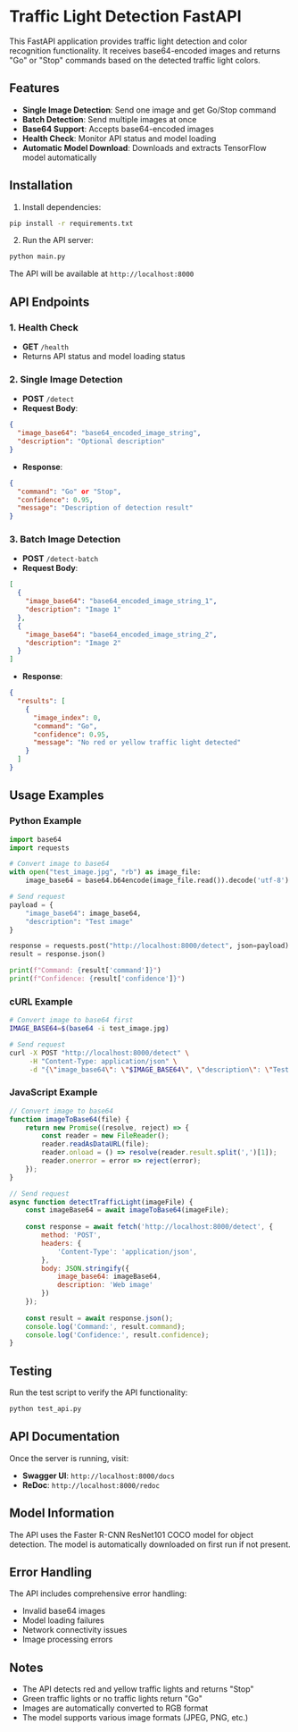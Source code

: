 # Traffic Light Detection FastAPI

This FastAPI application provides traffic light detection and color recognition functionality. It receives base64-encoded images and returns "Go" or "Stop" commands based on the detected traffic light colors.

## Features

- **Single Image Detection**: Send one image and get Go/Stop command
- **Batch Detection**: Send multiple images at once
- **Base64 Support**: Accepts base64-encoded images
- **Health Check**: Monitor API status and model loading
- **Automatic Model Download**: Downloads and extracts TensorFlow model automatically

## Installation

1. Install dependencies:
```bash
pip install -r requirements.txt
```

2. Run the API server:
```bash
python main.py
```

The API will be available at `http://localhost:8000`

## API Endpoints

### 1. Health Check
- **GET** `/health`
- Returns API status and model loading status

### 2. Single Image Detection
- **POST** `/detect`
- **Request Body**:
```json
{
  "image_base64": "base64_encoded_image_string",
  "description": "Optional description"
}
```
- **Response**:
```json
{
  "command": "Go" or "Stop",
  "confidence": 0.95,
  "message": "Description of detection result"
}
```

### 3. Batch Image Detection
- **POST** `/detect-batch`
- **Request Body**:
```json
[
  {
    "image_base64": "base64_encoded_image_string_1",
    "description": "Image 1"
  },
  {
    "image_base64": "base64_encoded_image_string_2", 
    "description": "Image 2"
  }
]
```
- **Response**:
```json
{
  "results": [
    {
      "image_index": 0,
      "command": "Go",
      "confidence": 0.95,
      "message": "No red or yellow traffic light detected"
    }
  ]
}
```

## Usage Examples

### Python Example
```python
import base64
import requests

# Convert image to base64
with open("test_image.jpg", "rb") as image_file:
    image_base64 = base64.b64encode(image_file.read()).decode('utf-8')

# Send request
payload = {
    "image_base64": image_base64,
    "description": "Test image"
}

response = requests.post("http://localhost:8000/detect", json=payload)
result = response.json()

print(f"Command: {result['command']}")
print(f"Confidence: {result['confidence']}")
```

### cURL Example
```bash
# Convert image to base64 first
IMAGE_BASE64=$(base64 -i test_image.jpg)

# Send request
curl -X POST "http://localhost:8000/detect" \
     -H "Content-Type: application/json" \
     -d "{\"image_base64\": \"$IMAGE_BASE64\", \"description\": \"Test image\"}"
```

### JavaScript Example
```javascript
// Convert image to base64
function imageToBase64(file) {
    return new Promise((resolve, reject) => {
        const reader = new FileReader();
        reader.readAsDataURL(file);
        reader.onload = () => resolve(reader.result.split(',')[1]);
        reader.onerror = error => reject(error);
    });
}

// Send request
async function detectTrafficLight(imageFile) {
    const imageBase64 = await imageToBase64(imageFile);
    
    const response = await fetch('http://localhost:8000/detect', {
        method: 'POST',
        headers: {
            'Content-Type': 'application/json',
        },
        body: JSON.stringify({
            image_base64: imageBase64,
            description: 'Web image'
        })
    });
    
    const result = await response.json();
    console.log('Command:', result.command);
    console.log('Confidence:', result.confidence);
}
```

## Testing

Run the test script to verify the API functionality:

```bash
python test_api.py
```

## API Documentation

Once the server is running, visit:
- **Swagger UI**: `http://localhost:8000/docs`
- **ReDoc**: `http://localhost:8000/redoc`

## Model Information

The API uses the Faster R-CNN ResNet101 COCO model for object detection. The model is automatically downloaded on first run if not present.

## Error Handling

The API includes comprehensive error handling:
- Invalid base64 images
- Model loading failures
- Network connectivity issues
- Image processing errors

## Notes

- The API detects red and yellow traffic lights and returns "Stop"
- Green traffic lights or no traffic lights return "Go"
- Images are automatically converted to RGB format
- The model supports various image formats (JPEG, PNG, etc.)